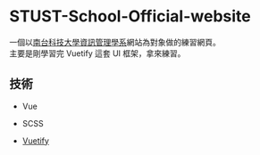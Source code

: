 # STUST-School-Official-website
一個以[南台科技大學資訊管理學系](https://mis.stust.edu.tw/)網站為對象做的練習網頁。  
主要是剛學習完 Vuetify 這套 UI 框架，拿來練習。

## 技術
* Vue
- SCSS
* [Vuetify](https://vuetifyjs.com/en/)
